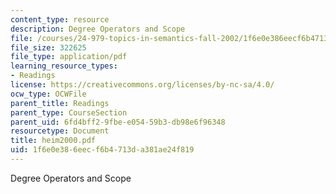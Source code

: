 ```yaml
---
content_type: resource
description: Degree Operators and Scope
file: /courses/24-979-topics-in-semantics-fall-2002/1f6e0e386eecf6b4713da381ae24f819_heim2000.pdf
file_size: 322625
file_type: application/pdf
learning_resource_types:
- Readings
license: https://creativecommons.org/licenses/by-nc-sa/4.0/
ocw_type: OCWFile
parent_title: Readings
parent_type: CourseSection
parent_uid: 6fd4bff2-9fbe-e054-59b3-db98e6f96348
resourcetype: Document
title: heim2000.pdf
uid: 1f6e0e38-6eec-f6b4-713d-a381ae24f819
---
```

Degree Operators and Scope